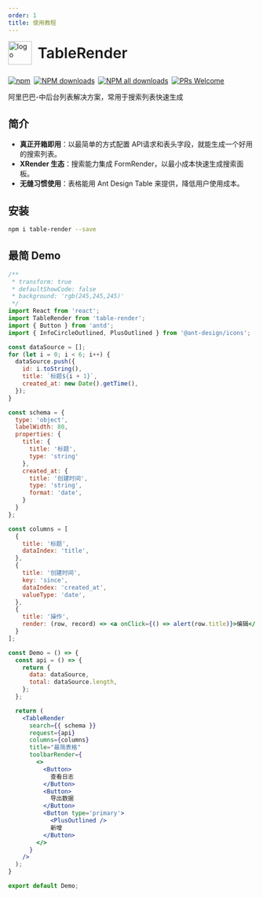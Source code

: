 ```yaml
---
order: 1
title: 使用教程
---
```


<div style="display:flex;align-items:center;margin-bottom:24px">
  <img src="https://img.alicdn.com/tfs/TB17UtINiLaK1RjSZFxXXamPFXa-606-643.png" alt="logo" width="48px"/>
  <span style="font-size:30px;font-weight:600;display:inline-block;margin-left:12px">TableRender</span>
</div>

<p style="display:flex;justify-content:space-between;width:440px">
  <a href="https://www.npmjs.com/package/table-render?_blank">
    <img alt="npm" src="https://img.shields.io/npm/v/table-render.svg?maxAge=3600&style=flat-square">
  </a>
  <a href="https://npmjs.org/package/table-render">
    <img alt="NPM downloads" src="https://img.shields.io/npm/dm/table-render.svg?style=flat-square">
  </a>
  <a href="https://npmjs.org/package/table-render">
    <img alt="NPM all downloads" src="https://img.shields.io/npm/dt/table-render.svg?style=flat-square">
  </a>
  <a href="https://github.com/alibaba/x-render" >
    <img alt="PRs Welcome" src="https://img.shields.io/badge/PRs-welcome-brightgreen.svg?style=flat-square">
  </a>
</p>
阿里巴巴-中后台列表解决方案，常用于搜索列表快速生成

## 简介

* **真正开箱即用**：以最简单的方式配置 API请求和表头字段，就能生成一个好用的搜索列表。
* **XRender 生态**：搜索能力集成 FormRender，以最小成本快速生成搜索面板。
* **无缝习惯使用**：表格能用 Ant Design Table 来提供，降低用户使用成本。

## 安装

```sh
npm i table-render --save
```

## 最简 Demo

```jsx
/**
 * transform: true
 * defaultShowCode: false
 * background: 'rgb(245,245,245)'
 */
import React from 'react';
import TableRender from 'table-render';
import { Button } from 'antd';
import { InfoCircleOutlined, PlusOutlined } from '@ant-design/icons';

const dataSource = [];
for (let i = 0; i < 6; i++) {
  dataSource.push({
    id: i.toString(),
    title: `标题${i + 1}`,
    created_at: new Date().getTime(),
  });
}

const schema = {
  type: 'object',
  labelWidth: 80,
  properties: {
    title: {
      title: '标题',
      type: 'string'
    },
    created_at: {
      title: '创建时间',
      type: 'string',
      format: 'date',
    }
  }
};

const columns = [
  {
    title: '标题',
    dataIndex: 'title',
  },
  {
    title: '创建时间',
    key: 'since',
    dataIndex: 'created_at',
    valueType: 'date',
  },
  {
    title: '操作',
    render: (row, record) => <a onClick={() => alert(row.title)}>编辑</a>,
  }
];

const Demo = () => {
  const api = () => {
    return {
      data: dataSource,
      total: dataSource.length,
    };
  };

  return (
    <TableRender
      search={{ schema }}
      request={api}
      columns={columns}
      title="最简表格"
      toolbarRender={ 
        <>
          <Button>
            查看日志
          </Button>
          <Button>
            导出数据
          </Button>
          <Button type='primary'>
            <PlusOutlined />
            新增
          </Button>
        </>
      }
    />
  );
}

export default Demo;
```

